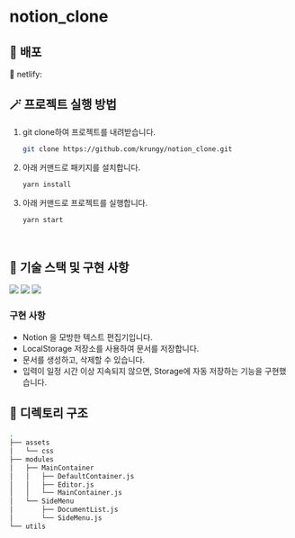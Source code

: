 # notion_clone

## 🚀 배포

🔗 netlify: 
<br />

## 🪄 프로젝트 실행 방법

1. git clone하여 프로젝트를 내려받습니다.
   ```bash
   git clone https://github.com/krungy/notion_clone.git
   ```
2. 아래 커맨드로 패키지를 설치합니다.
   ```bash
   yarn install
   ```
3. 아래 커맨드로 프로젝트를 실행합니다.
   ```bash
   yarn start
   ```

<br>

## 🧰 기술 스택 및 구현 사항

![](https://img.shields.io/badge/Webpack-8DD6F9?style=for-the-badge&logo=Webpack&logoColor=white) ![](https://img.shields.io/badge/Babel-F9DC3E?style=for-the-badge&logo=babel&logoColor=white) ![](https://img.shields.io/badge/JavaScript-323330?style=for-the-badge&logo=javascript&logoColor=F7DF1E)

### 구현 사항
  - Notion 을 모방한 텍스트 편집기입니다.
  - LocalStorage 저장소를 사용하여 문서를 저장합니다.
  - 문서를 생성하고, 삭제할 수 있습니다.
  - 입력이 일정 시간 이상 지속되지 않으면, Storage에 자동 저장하는 기능을 구현했습니다.

<!-- ### 트러블 슈팅

 -->

## 📂 디렉토리 구조
```bash
.
├── assets
│   └── css
├── modules
│   ├── MainContainer
│   │   ├── DefaultContainer.js
│   │   ├── Editor.js
│   │   └── MainContainer.js
│   └── SideMenu
│       ├── DocumentList.js
│       └── SideMenu.js
└── utils
```
